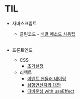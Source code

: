# TIL

- 자바스크립트

  - 클린코드 - [배열 메소드 사용팁](https://github.com/CSH111/TIL/blob/master/JavaScript/clean-code/array-method.md)  
    <br>

- 프론트엔드
  - CSS
    - [초기설정](https://github.com/CSH111/TIL/blob/master/Front-End/css/reset.md)
  - 리액트
    - [이벤트 핸들러 네이밍](https://github.com/CSH111/TIL/blob/master/Front-End/React/naming-event-handler.md)
    - [삼항연산자와 대안](https://github.com/CSH111/TIL/blob/master/Front-End/React/ternary-operator.md)
    - [디바운싱 with useEffect](https://github.com/CSH111/TIL/blob/master/Front-End/React/useEffect-debouncing.md)
